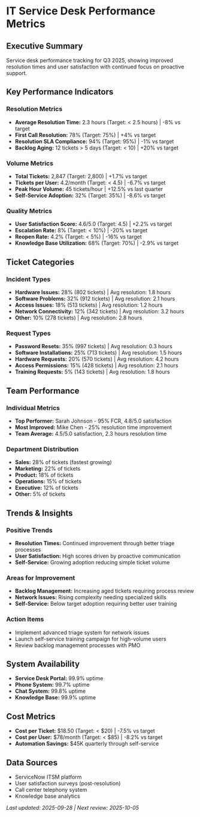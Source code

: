 # IT Service Desk Performance Metrics

## Executive Summary
Service desk performance tracking for Q3 2025, showing improved resolution times and user satisfaction with continued focus on proactive support.

## Key Performance Indicators

### Resolution Metrics
- **Average Resolution Time:** 2.3 hours (Target: < 2.5 hours) | -8% vs target
- **First Call Resolution:** 78% (Target: 75%) | +4% vs target
- **Resolution SLA Compliance:** 94% (Target: 95%) | -1% vs target
- **Backlog Aging:** 12 tickets > 5 days (Target: < 10) | +20% vs target

### Volume Metrics
- **Total Tickets:** 2,847 (Target: 2,800) | +1.7% vs target
- **Tickets per User:** 4.2/month (Target: < 4.5) | -6.7% vs target
- **Peak Hour Volume:** 45 tickets/hour | +12.5% vs last quarter
- **Self-Service Adoption:** 32% (Target: 35%) | -8.6% vs target

### Quality Metrics
- **User Satisfaction Score:** 4.6/5.0 (Target: 4.5) | +2.2% vs target
- **Escalation Rate:** 8% (Target: < 10%) | -20% vs target
- **Reopen Rate:** 4.2% (Target: < 5%) | -16% vs target
- **Knowledge Base Utilization:** 68% (Target: 70%) | -2.9% vs target

## Ticket Categories

### Incident Types
- **Hardware Issues:** 28% (802 tickets) | Avg resolution: 1.8 hours
- **Software Problems:** 32% (912 tickets) | Avg resolution: 2.1 hours
- **Access Issues:** 18% (513 tickets) | Avg resolution: 1.2 hours
- **Network Connectivity:** 12% (342 tickets) | Avg resolution: 3.2 hours
- **Other:** 10% (278 tickets) | Avg resolution: 2.8 hours

### Request Types
- **Password Resets:** 35% (997 tickets) | Avg resolution: 0.3 hours
- **Software Installations:** 25% (713 tickets) | Avg resolution: 1.5 hours
- **Hardware Requests:** 20% (570 tickets) | Avg resolution: 4.2 hours
- **Access Permissions:** 15% (428 tickets) | Avg resolution: 2.1 hours
- **Training Requests:** 5% (143 tickets) | Avg resolution: 1.8 hours

## Team Performance

### Individual Metrics
- **Top Performer:** Sarah Johnson - 95% FCR, 4.8/5.0 satisfaction
- **Most Improved:** Mike Chen - 25% resolution time improvement
- **Team Average:** 4.5/5.0 satisfaction, 2.3 hours resolution time

### Department Distribution
- **Sales:** 28% of tickets (fastest growing)
- **Marketing:** 22% of tickets
- **Product:** 18% of tickets
- **Operations:** 15% of tickets
- **Executive:** 12% of tickets
- **Other:** 5% of tickets

## Trends & Insights

### Positive Trends
- **Resolution Times:** Continued improvement through better triage processes
- **User Satisfaction:** High scores driven by proactive communication
- **Self-Service:** Growing adoption reducing simple ticket volume

### Areas for Improvement
- **Backlog Management:** Increasing aged tickets requiring process review
- **Network Issues:** Rising complexity needing specialized skills
- **Self-Service:** Below target adoption requiring better user training

### Action Items
- Implement advanced triage system for network issues
- Launch self-service training campaign for high-volume users
- Review backlog management processes with PMO

## System Availability
- **Service Desk Portal:** 99.9% uptime
- **Phone System:** 99.7% uptime
- **Chat System:** 99.8% uptime
- **Knowledge Base:** 99.9% uptime

## Cost Metrics
- **Cost per Ticket:** $18.50 (Target: < $20) | -7.5% vs target
- **Cost per User:** $78/month (Target: < $85) | -8.2% vs target
- **Automation Savings:** $45K quarterly through self-service

## Data Sources
- ServiceNow ITSM platform
- User satisfaction surveys (post-resolution)
- Call center telephony system
- Knowledge base analytics

*Last updated: 2025-09-28 | Next review: 2025-10-05*